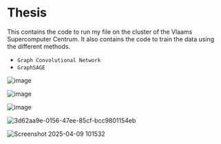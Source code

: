 # Thesis

This contains the code to run my file on the cluster of the Vlaams Supercomputer Centrum. 
It also contains the code to train the data using the different methods. 
- `Graph Convolutional Network`
- `GraphSAGE`

![image](https://github.com/user-attachments/assets/a358f886-83dc-4e25-8412-3e80cd0ba675)

![image](https://github.com/user-attachments/assets/d130d4f7-ef7e-42bf-86c0-030fe3aa2472)

![image](https://github.com/user-attachments/assets/a509def5-0c62-4d53-9d31-f8a732362f1f)

![3d62aa9e-0156-47ee-85cf-bcc9801154eb](https://github.com/user-attachments/assets/90bfd07a-7e14-4947-95b5-5b91fb43af13)

![Screenshot 2025-04-09 101532](https://github.com/user-attachments/assets/8033c97e-517d-4635-a715-ca1aa55b1c61)
